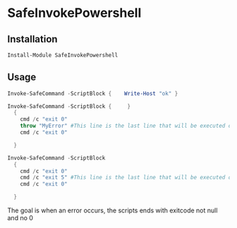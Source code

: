 # SafeInvokePowershell

## Installation

```powershell
Install-Module SafeInvokePowershell
```

## Usage

```powershell
Invoke-SafeCommand -ScriptBlock {    Write-Host "ok" }

Invoke-SafeCommand -ScriptBlock {     }
  {
    cmd /c "exit 0"
    throw "MyError" #This line is the last line that will be executed of this block
    cmd /c "exit 0"

  }

Invoke-SafeCommand -ScriptBlock
  {
    cmd /c "exit 0"
    cmd /c "exit 5" #This line is the last line that will be executed of this block
    cmd /c "exit 0"

  }
```

The goal is when an error occurs, the scripts ends with exitcode not null and no 0